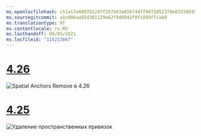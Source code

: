 ```yaml
---
ms.openlocfilehash: c51a17e0897b1247f257b03a656744ff0072052378e8325803889f9fc7201d94
ms.sourcegitcommit: a1c086aa83d381129e62f9d8942f0fc889ffcab0
ms.translationtype: HT
ms.contentlocale: ru-RU
ms.lasthandoff: 08/05/2021
ms.locfileid: "115213667"
---
```

# <a name="426"></a>[4.26](#tab/426)

![Spatial Anchors Remove в 4.26](../images/local-spatial-anchors-img-04.png)

# <a name="425"></a>[4.25](#tab/425)

![Удаление пространственных привязок](../images/unreal-spatialanchors-remove.PNG)
